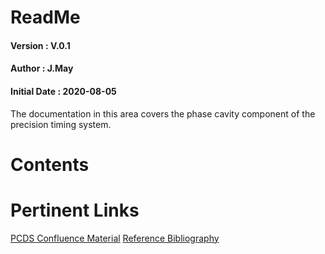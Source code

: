 # ReadMe
#### Version : V.0.1
#### Author : J.May
#### Initial Date : 2020-08-05

The documentation in this area covers the phase cavity component of the precision timing system.

# Contents

# Pertinent Links
[PCDS Confluence Material](https://confluence.slac.stanford.edu/pages/viewpage.action?spaceKey=PCDS&title=IOC+Manager+User+Guide)
[Reference Bibliography](/Users/justinmay/Documents/Core/Work/SLAC/SLAC_Dreden/Documentation/pcav/resources/pcav_bib.bib)
